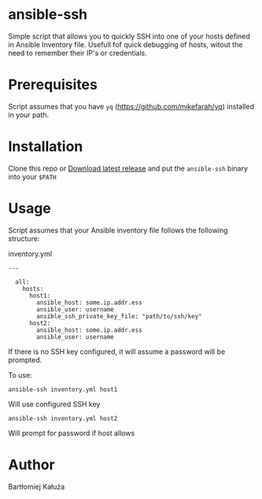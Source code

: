 # ansible-ssh
Simple script that allows you to quickly SSH into one of your hosts defined in Ansible Inventory file. Usefull fof quick debugging of hosts, witout the need to remember their IP's or credentials.

# Prerequisites
Script assumes that you have `yq` (https://github.com/mikefarah/yq) installed in your path.

# Installation

Clone this repo or [Download latest release](https://github.com/dessite/ansible-ssh/releases/latest) and put the `ansible-ssh` binary into your `$PATH`

# Usage
Script assumes that your Ansible inventory file follows the following structure:

inventory.yml
```
---

  all:
    hosts:
      host1:
        ansible_host: some.ip.addr.ess
        ansible_user: username
        ansible_ssh_private_key_file: "path/to/ssh/key"
      host2:
        ansible_host: some.ip.addr.ess
        ansible_user: username
```

If there is no SSH key configured, it will assume a password will be prompted.

To use:
```
ansible-ssh inventory.yml host1
```
Will use configured SSH key

```
ansible-ssh inventory.yml host2
```
Will prompt for password if host allows

# Author
Bartłomiej Kałuża
